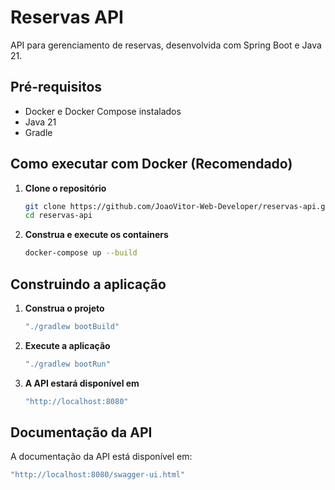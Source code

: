 # Reservas API

API para gerenciamento de reservas, desenvolvida com Spring Boot e Java 21.

## Pré-requisitos

- Docker e Docker Compose instalados
- Java 21
- Gradle

## Como executar com Docker (Recomendado)

1. **Clone o repositório**
   ```bash
   git clone https://github.com/JoaoVitor-Web-Developer/reservas-api.git
   cd reservas-api

2. **Construa e execute os containers**
   ```bash
   docker-compose up --build
   
## Construindo a aplicação ##

1. **Construa o projeto**
    ```bash
    "./gradlew bootBuild"

2. **Execute a aplicação**
    ```bash
    "./gradlew bootRun"

3. **A API estará disponível em**
   ```bash
   "http://localhost:8080"

## Documentação da API ##

A documentação da API está disponível em:
   ```bash
   "http://localhost:8080/swagger-ui.html"
